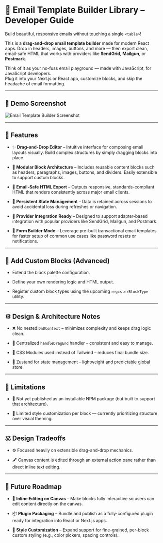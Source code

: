 
# 📧 Email Template Builder Library – Developer Guide

Build beautiful, responsive emails without touching a single `<table>`!

This is a **drag-and-drop email template builder** made for modern React apps. Drop in headers, images, buttons, and more — then export clean, email-safe HTML that works with providers like **SendGrid**, **Mailgun**, or **Postmark**.

Think of it as your no-fuss email playground — made with JavaScript, for JavaScript developers.  
Plug it into your Next.js or React app, customize blocks, and skip the headache of email formatting.


----------
## 📸 Demo Screenshot

![Email Template Builder Screenshot](./890f8365-03ff-41fa-b279-861c2da68e6a.png)

---

## 🚀 Features

-   ✨ **Drag-and-Drop Editor** – Intuitive interface for composing email layouts visually. Build complex structures by simply dragging blocks into place.
    
-   🧩 **Modular Block Architecture** – Includes reusable content blocks such as headers, paragraphs, images, buttons, and dividers. Easily extensible to support custom blocks.
    
-   📨 **Email-Safe HTML Export** – Outputs responsive, standards-compliant HTML that renders consistently across major email clients.
    
-   💾 **Persistent State Management** – Data is retained across sessions to avoid accidental loss during refreshes or navigation.
    
-   🔌 **Provider Integration Ready** – Designed to support adapter-based integration with popular providers like SendGrid, Mailgun, and Postmark.
    
-   🧾 **Form Builder Mode** – Leverage pre-built transactional email templates for faster setup of common use cases like password resets or notifications.
    

----------

## 🧱 Add Custom Blocks (Advanced)

-   Extend the block palette configuration.
    
-   Define your own rendering logic and HTML output.
    
-   Register custom block types using the upcoming `registerBlockType` utility.
    

----------

## ⚙️ Design & Architecture Notes

-   ❌ No nested `DnDContext` – minimizes complexity and keeps drag logic clean.
    
-   🧠 Centralized `handleDragEnd` handler – consistent and easy to manage.
    
-   🎨 CSS Modules used instead of Tailwind – reduces final bundle size.
    
-   🧪 Zustand for state management – lightweight and predictable global store.
    

----------

## 🧩 Limitations

-   🚫 Not yet published as an installable NPM package (but built to support that architecture).
    
-   🎨 Limited style customization per block — currently prioritizing structure over visual theming.
    

----------

## ⚖️ Design Tradeoffs

-   ⚙️ Focused heavily on extensible drag-and-drop mechanics.
    
-   🖋️ Canvas content is edited through an external action pane rather than direct inline text editing.
    

----------

## 🌅 Future Roadmap

-   📝 **Inline Editing on Canvas** – Make blocks fully interactive so users can edit content directly on the canvas.
    
-   📦 **Plugin Packaging** – Bundle and publish as a fully-configured plugin ready for integration into React or Next.js apps.
    
-   🎨 **Style Customization** – Expand support for fine-grained, per-block custom styling (e.g., color pickers, spacing controls).